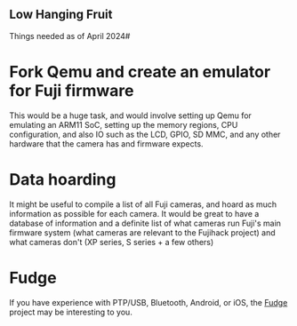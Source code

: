 ## Low Hanging Fruit
Things needed as of April 2024#
# Fork Qemu and create an emulator for Fuji firmware
This would be a huge task, and would involve setting up Qemu for emulating an ARM11 SoC, setting up the memory regions, CPU configuration, and also IO such as the LCD, GPIO, SD MMC,
and any other hardware that the camera has and firmware expects.
# Data hoarding
It might be useful to compile a list of all Fuji cameras, and hoard as much information as possible for each camera. It would be great to have a database of information and a definite list of what cameras
run Fuji's main firmware system (what cameras are relevant to the Fujihack project) and what cameras don't (XP series, S series + a few others)

# Fudge
If you have experience with PTP/USB, Bluetooth, Android, or iOS, the [Fudge](https://github.com/petabyt/fudge) project may be interesting to you.

